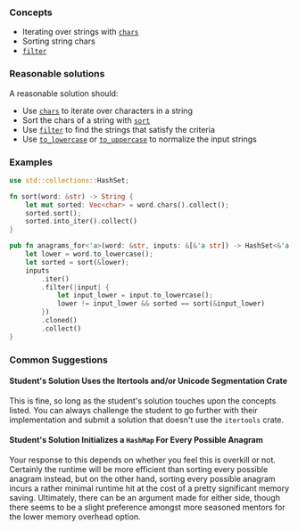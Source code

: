 ### Concepts

- Iterating over strings with [`chars`](https://doc.rust-lang.org/std/primitive.str.html#method.chars)
- Sorting string chars
- [`filter`](https://doc.rust-lang.org/std/iter/trait.Iterator.html#method.filter)

### Reasonable solutions

A reasonable solution should:

- Use [`chars`](https://doc.rust-lang.org/std/primitive.str.html#method.chars) to iterate over characters in a string
- Sort the chars of a string with [`sort`](https://doc.rust-lang.org/std/vec/struct.Vec.html#method.sort)
- Use [`filter`](https://doc.rust-lang.org/std/iter/trait.Iterator.html#method.filter) to find the strings that satisfy the criteria
- Use [`to_lowercase`](https://doc.rust-lang.org/std/primitive.char.html#method.to_lowercase) or [`to_uppercase`](https://doc.rust-lang.org/std/primitive.char.html#method.to_uppercase) to normalize the input strings

### Examples

```rust
use std::collections::HashSet;

fn sort(word: &str) -> String {
    let mut sorted: Vec<char> = word.chars().collect();
    sorted.sort();
    sorted.into_iter().collect()
}

pub fn anagrams_for<'a>(word: &str, inputs: &[&'a str]) -> HashSet<&'a str> {
    let lower = word.to_lowercase();
    let sorted = sort(&lower);
    inputs
        .iter()
        .filter(|input| {
            let input_lower = input.to_lowercase();
            lower != input_lower && sorted == sort(&input_lower)
        })
        .cloned()
        .collect()
}
```

### Common Suggestions

#### Student's Solution Uses the Itertools and/or Unicode Segmentation Crate

This is fine, so long as the student's solution touches upon the concepts listed. You can always challenge the student to go further with their implementation and submit a solution that doesn't use the `itertools` crate. 

#### Student's Solution Initializes a `HashMap` For Every Possible Anagram

Your response to this depends on whether you feel this is overkill or not. Certainly the runtime will be more efficient than sorting every possible anagram instead, but on the other hand, sorting every possible anagram incurs a rather minimal runtime hit at the cost of a pretty significant memory saving. Ultimately, there can be an argument made for either side, though there seems to be a slight preference amongst more seasoned mentors for the lower memory overhead option. 
